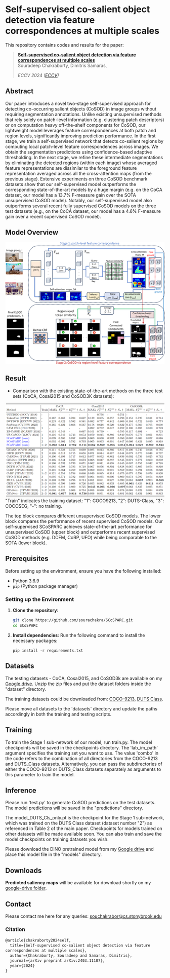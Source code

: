 # Self-supervised co-salient object detection via feature correspondences at multiple scales
This repository contains codes and results for the paper:

> [**Self-supervised co-salient object detection via
feature correspondences at multiple scales**](https://www.ecva.net/papers/eccv_2024/papers_ECCV/papers/01402.pdf)  
> Souradeep Chakraborty, Dimitris Samaras,  
>  
> *ECCV 2024 ([ECCV](https://www.ecva.net/papers/eccv_2024/papers_ECCV/papers/01402.pdf))*

## Abstract

Our paper introduces a novel two-stage self-supervised approach for detecting co-occurring salient objects (CoSOD) in image groups without requiring segmentation annotations. Unlike existing unsupervised methods that rely solely on patch-level information (e.g. clustering patch descriptors) or on computation heavy off-the-shelf components for CoSOD, our lightweight model leverages feature correspondences at both patch and region levels, significantly improving prediction performance. In the first stage, we train a self-supervised network that detects co-salient regions by computing local patch-level feature correspondences across images. We obtain the segmentation predictions using confidence-based adaptive thresholding. In the next stage, we refine these intermediate segmentations by eliminating the detected regions (within each image) whose averaged feature representations are dissimilar to the foreground feature representation averaged across all the cross-attention maps (from the previous stage). Extensive experiments on three CoSOD benchmark datasets show that our self-supervised model outperforms the corresponding state-of-the-art models by a huge margin (e.g. on the CoCA dataset, our model has a 13.7% F-measure gain over the SOTA unsupervised CoSOD model). Notably, our self-supervised model also outperforms several recent fully supervised CoSOD models on the three test datasets (e.g., on the CoCA dataset, our model has a 4.6% F-measure gain over a recent supervised CoSOD model). 

## Model Overview

![arch](images/proposed.png)

## Result

+ Comparison with the existing state-of-the-art methods on the three test sets (CoCA, Cosal2015 and CoSOD3K datasets):

![results](images/resul_prop.png)
"Train" indicates the training dataset: "1": COCO9213, "2": DUTS-Class, "3": COCOSEG, "-": no training.

The top block compares different unsupervised CoSOD models. The lower block compares the performance of recent supervised CoSOD models. Our self-supervised SCoSPARC achieves state-of-the-art performance for unsupervised CoSOD (upper block) and outperforms recent supervised CoSOD methods (e.g. DCFM, CoRP, UFO) while being comparable to the SOTA (lower block).

## Prerequisites

Before setting up the environment, ensure you have the following installed:

- Python 3.6.9
- `pip` (Python package manager)

### Setting up the Environment

1. **Clone the repository**:
   ```bash
   git clone https://github.com/sourachakra/SCoSPARC.git
   cd SCoSPARC
   
2.  **Install dependencies**:
   Run the following command to install the necessary packages:
    ```
    pip install -r requirements.txt
    ```
    
## Datasets

​The testing datasets - CoCA, Cosal2015, and CoSOD3k are available on my [Google drive](https://drive.google.com/drive/folders/10NfCoB4dIweSGE887cN2vZ4I2CoV7uXQ?usp=sharing). Unzip the zip files and put the dataset folders inside the "dataset" directory.

The training datasets could be downloaded from: [COCO-9213](https://drive.google.com/file/d/1r6tRcSlvH8bXhaZD2VtGmHDxsXFl1v4z/view?usp=drive_link), [DUTS Class](https://drive.google.com/file/d/1SKaxMtIaLJk2CRdSbf-S0m6vMag1grmd/view?usp=drive_link).

Please move all datasets to the 'datasets' directory and update the paths accordingly in both the training and testing scripts.

## Training
  To train the Stage 1 sub-network of our model, run train.py. The model checkpoints will be saved in the checkpoints directory. The 'lab_im_path' argument specifies the training set you want to use. The value 'combo' in the code refers to the combination of all directories from the COCO-9213 and DUTS_Class datasets. Alternatively, you can pass the subdirectories of either the COCO-9213 or DUTS_Class datasets separately as arguments to this parameter to train the model.

## Inference
  Please run 'test.py' to generate CoSOD predictions on the test datasets. The model predictions will be saved in the "predictions" directory.
  
  The model_DUTS_Cls_only.pt is the checkpoint for the Stage 1 sub-network, which was trained on the DUTS Class dataset (dataset number "2") as referenced in Table 2 of the main paper. Checkpoints for models trained on other datasets will be made available soon. You can also train and save the model checkpoints on training datasets you wish.

  Please download the DINO pretrained model from my [Google drive](https://drive.google.com/file/d/1VcBGsYutglgIpgLnjrlUA99r6MA7En5c/view?usp=sharing) and place this model file in the "models" directory.

## Downloads
​**Predicted saliency maps** will be available for download shortly on my [google-drive folder]().

## Contact
Please contact me here for any queries: souchakrabor@cs.stonybrook.edu
  
### Citation

```
@article{chakraborty2024self,
  title={Self-supervised co-salient object detection via feature correspondences at multiple scales},
  author={Chakraborty, Souradeep and Samaras, Dimitris},
  journal={arXiv preprint arXiv:2403.11107},
  year={2024}
}


